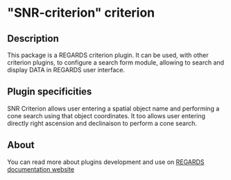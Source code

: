 # "SNR-criterion" criterion

## Description

This package is a REGARDS criterion plugin. It can be used, with other criterion plugins, to configure a search form module, allowing to search and display DATA in REGARDS user interface.

## Plugin specificities

SNR Criterion allows user entering a spatial object name and performing a cone search using that object coordinates. It too allows user entering directly right ascension and declinaison to perform a cone search.

## About

You can read more about plugins development and use on [REGARDS documentation website](https://regardsoss.github.io/frontend/plugins/plugins/#section=frontend)
